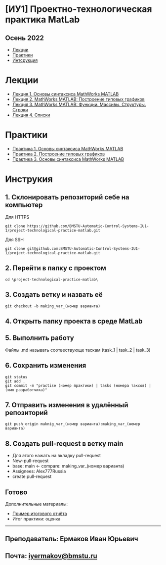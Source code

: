 # [ИУ1] Проектно-технологическая практика MatLab
## Осень 2022

* [Лекции](#lections)
* [Практики](#practices)
* [Интсрукция](#instruction)

# Лекции

<a name="lections"></a>

* [Лекция 1. Основы синтаксиса MathWorks MATLAB](12-09-2022-2022.09_Lecture_1.pdf)
* [Лекция 2. MathWorks MATLAB: Построение типовых графиков](12-09-2022-2022.09_Lecture_2.pdf)
* [Лекция 3. MathWorks MATLAB: Функции. Массивы. Структуры. Строки](12-09-2022-2022.09_Lecture_3.pdf)
* [Лекция 4. Списки](12-09-2022-2022.09_Lecture_4.pdf)


# Практики

<a name="practices"></a>

* [Практика 1. Основы синтаксиса MathWorks MATLAB](practice_1_tasks.pdf)
* [Практика 2. Построение типовых графиков](practice_2_tasks.pdf)
* [Практика 3. Основы синтаксиса MathWorks MATLAB](practice_3_tasks.pdf)


# Инструкия

<a name="instruction"></a>

## 1. Склонировать репозиторий себе на компьютер
Для HTTPS
```
git clone https://github.com/BMSTU-Automatic-Control-Systems-IU1-1/project-technological-practice-matlab.git
```
Для SSH
```
git clone git@github.com:BMSTU-Automatic-Control-Systems-IU1-1/project-technological-practice-matlab.git
```

## 2. Перейти в папку с проектом
```
cd \project-technological-practice-matlab\
```

## 3. Создать ветку и назвать её
```
git checkout -b making_var_(номер варианта)
```

## 4. Открыть папку проекта в среде MatLab

## 5. Выполнить работу
Файлы .md называть соотвествующе таскам (task_1 | task_2 | task_3)

## 6. Сохранить изменения
```
git status
git add .
git commit -m "practise (номер практики) | tasks (номера таксов) | (имя разработчика)"
```

## 7. Отправить изменения в удалённый репозиторий
```
git push origin maknig_var_(номер варианта):making_var_(номер варианта)
```

## 8. Создать pull-request в ветку main
* Для этого нажать на вкладку pull-request
* New-pull-request
* base: main <- compare: making_var_(номер варианта)
* Assignees: Alex777Russia
* create pull-request

## Готово

Дополнительные материалы:

* [Пример итогового отчёта]()
* Итог практики: оценка

------
## Преподаватель: Ермаков Иван Юрьевич
## Почта: iyermakov@bmstu.ru
